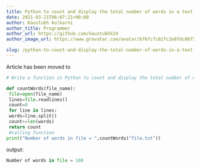 ```yaml
---
title: Python to count and display the total number of words in a text file.
date: 2021-03-21T06:07:21+00:00
author: Kaustubh Kulkarni
author_title: Programmer
author_url: https://github.com/kaustubhk24
author_image_url: https://www.gravatar.com/avatar/b76fcfc82fc2e8fdc8075636f1735f61?s=200

slug: /python-to-count-and-display-the-total-number-of-words-in-a-text-file/
---
```

Article has been moved to

```python title="file.py"
# Write a function in Python to count and display the total number of words in a text file.

def countWords(file_name):
 file=open(file_name)
 lines=file.readlines()
 count=0
 for line in lines:
 words=line.split()
 count+=len(words)
 return count
 #calling function
print("Number of words in file = ",countWords("file.txt"))
```

output:

```python title="Output"
Number of words in file = 108
```
